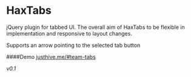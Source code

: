 HaxTabs
=======
jQuery plugin for tabbed UI. The overall aim of HaxTabs to be flexible in implementation and responsive to layout changes.

Supports an arrow pointing to the selected tab button

####Demo
[justhive.me/#team-tabs](http://justhive.me/#team-tabs)

*v0.1* 
